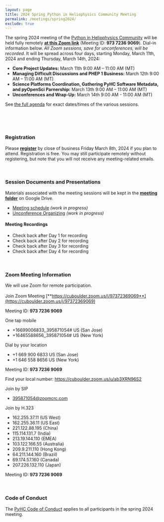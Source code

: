 ```yaml
---
layout: page
title: 2024 Spring Python in Heliophysics Community Meeting
permalink: /meetings/spring2024/
exclude: true
---
```


The spring 2024 meeting of the [Python in Heliophysics Community](https://pyhc.org) will be held fully remotely [**at this Zoom link**](https://cuboulder.zoom.us/j/97372369069) (Meeting ID: **973 7236 9069**). Dial-in information below. _All Zoom sessions, save for unconferences, will be recorded._ It will be spread across four days, starting Monday, March 11th, 2024 and ending Thursday, March 14th, 2024: 

 - **Core Project Updates:** March 11th 9:00 AM – 11:00 AM (MT)
 - **Managing Difficult Discussions and PHEP 1 Business:** March 12th 9:00 AM – 11:00 AM (MT)
 - **Science Platforms Coordination, Gathering PyHC Software Metadata, and pyOpenSci Parnership:** March 13th 9:00 AM – 11:00 AM (MT)
 - **Unconferences and Wrap-Up:** March 14th 9:00 AM - 11:00 AM (MT)

See [the full agenda](https://docs.google.com/spreadsheets/d/1FpjjlXckBGXBVSEt9lEClNf_ORbnGOrEzKd5av_cFXY/edit?usp=sharing) for exact dates/times of the various sessions.

<br><br><br>
### Registration

Please [**register**](https://forms.gle/WAB9fpiFygdBZo7n6) by close of business Friday March 8th, 2024 if you plan to attend.  Registration is free.  You may still participate remotely without registering, but note that you will not receive any meeting-related emails.
<br><br><br>

### Session Documents and Presentations

Materials associated with the meeting sessions will be kept in the [**meeting folder**](https://drive.google.com/drive/folders/1vG0R-f3g3eNmr8qknVbrxnuyibdqdPhM?usp=drive_link) on Google Drive.

 - [Meeting schedule](https://docs.google.com/spreadsheets/d/1FpjjlXckBGXBVSEt9lEClNf_ORbnGOrEzKd5av_cFXY/edit?usp=sharing) _(work in progress)_
 - [Unconference Organizing](https://docs.google.com/spreadsheets/d/1gt_1RHaTsjBYp_KRdYatvaWeLBxeedTihFKJaBHJWKM/edit?usp=sharing) _(work in progress)_

#### Meeting Recordings

 - Check back after Day 1 for recording
 - Check back after Day 2 for recording
 - Check back after Day 3 for recording
 - Check back after Day 4 for recording
<br><br><br>

### Zoom Meeting Information
We will use Zoom for remote participation.
<br><br>
Join Zoom Meeting
[**https://cuboulder.zoom.us/j/97372369069**](https://cuboulder.zoom.us/j/97372369069)

Meeting ID: **973 7236 9069**

One tap mobile
 - +16699006833,,395871054# US (San Jose)
 - +16465588656,,395871054# US (New York)

Dial by your location
 - +1 669 900 6833 US (San Jose)
 - +1 646 558 8656 US (New York)

Meeting ID: **973 7236 9069**

Find your local number: https://cuboulder.zoom.us/u/ab3XRN96S2

Join by SIP
 - 395871054@zoomcrc.com

Join by H.323
 - 162.255.37.11 (US West)
 - 162.255.36.11 (US East)
 - 221.122.88.195 (China)
 - 115.114.131.7 (India)
 - 213.19.144.110 (EMEA)
 - 103.122.166.55 (Australia)
 - 209.9.211.110 (Hong Kong)
 - 64.211.144.160 (Brazil)
 - 69.174.57.160 (Canada)
 - 207.226.132.110 (Japan)

Meeting ID: **973 7236 9069**
<br><br><br>

### Code of Conduct
The [PyHC Code of Conduct](https://heliopython.org/docs/code_of_conduct/) applies to all participants in the spring 2024 meeting.

